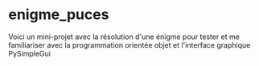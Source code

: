 # enigme_puces
Voici un mini-projet avec la résolution d'une énigme pour tester et me familiariser avec la programmation orientée objet et l'interface graphique PySimpleGui
